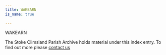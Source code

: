 ```yaml
---
title: WAKEARN
is_name: true

---
```


WAKEARN


The Stoke Climsland Parish Archive holds material under this index entry. To find out more please [contact us](/contact/)
